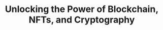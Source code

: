 ---
title: Unlocking the Power of Blockchain, NFTs, and Cryptography
description: Maximizing the features of a decentralised web-3.
authors:
  - name: Peter Latona
url: https://github.com/SasaniEldis
image_url: https://avatars.githubusercontent.com/u/107583957?v=4
tags: ["beginner", "cryptography", "celosage", "blockchain", "nfts"]
hide_table_of_contents: true
slug: /tutorials/unlocking-the-power-of-blockchain-nfts-and-cryptography
---                                                                                              